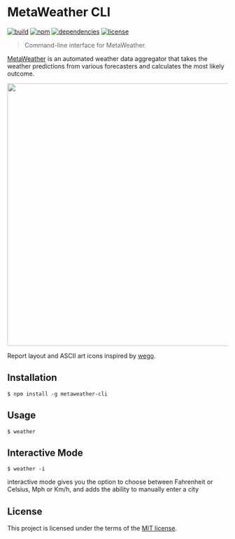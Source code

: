 # MetaWeather CLI

[![build](https://img.shields.io/travis/ismaelgt/metaweather-cli.svg?style=flat-square)](https://travis-ci.org/ismaelgt/metaweather-cli)
[![npm](https://img.shields.io/npm/v/metaweather-cli.svg?style=flat-square)](https://www.npmjs.com/package/metaweather-cli)
[![dependencies](https://img.shields.io/david/ismaelgt/metaweather-cli.svg?style=flat-square)](https://david-dm.org/ismaelgt/metaweather-cli)
[![license](https://img.shields.io/github/license/ismaelgt/metaweather-cli.svg?style=flat-square)](https://github.com/ismaelgt/metaweather-cli/blob/master/LICENSE)

> Command-line interface for MetaWeather.

[MetaWeather](https://www.metaweather.com/) is an automated weather data aggregator that
takes the weather predictions from various forecasters and calculates the most likely outcome.

<img src="screenshot.gif" width="600">

Report layout and ASCII art icons inspired by [wego](https://github.com/schachmat/wego).

## Installation

```
$ npm install -g metaweather-cli
```

## Usage

```
$ weather
```

## Interactive Mode
	
```
$ weather -i  
```
 interactive mode gives you the option to choose between Fahrenheit or Celsius, Mph or Km/h, and adds the ability to manually enter a city

## License

This project is licensed under the terms of the
[MIT license](https://github.com/ismaelgt/metaweather-cli/blob/master/LICENSE).
